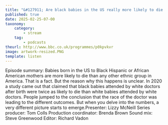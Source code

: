 ```yaml
---
title: "&#127911; Are black babies in the US really more likely to die under the care of white doctors?"
published: true
date: 2025-02-25-07-00
taxonomy:
    category:
        - stream
    tag:
        - podcasts
theurl: http://www.bbc.co.uk/programmes/p0kpvkvr
image: artwork-resized.PNG
template: listen
---
```


Episode summary: Babies born in the US to Black Hispanic or African American mothers are more likely to die than any other ethnic group in America. That is a fact. But the reason why this happens is unclear. In 2020 a study came out that claimed that black babies attended by white doctors after birth were twice as likely to die than white babies attended by white doctors. People jumped to the conclusion that the race of the doctor was leading to the different outcomes. But when you delve into the numbers, a very different picture starts to emerge.Presenter: Lizzy McNeill Series producer: Tom Colls Production coordinator: Brenda Brown Sound mix: Steve Greenwood Editor: Richard Vadon
